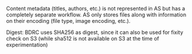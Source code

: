 Content metadata (titles, authors, etc.) is not represented in AS but has a completely separate workflow. AS only stores files along with information on their encoding (file type, image encoding, etc.).

Digest: BDRC uses SHA256 as digest, since it can also be used for fixity check on S3 (while sha512 is not available on S3 at the time of experimentation)